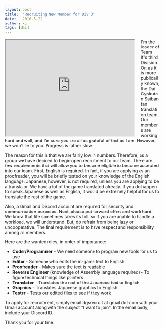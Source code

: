 ```yaml
---
layout: post
title:  "Recruiting New Member for Div 3"
date:   2016-5-22
author: xz
tags: [dai]
---
```


<div style="float: left; margin-right: 20px;">
    <iframe width="420" height="315" src="https://www.youtube.com/embed/YXiQh76bNyE">
    </iframe>
</div>

I'm the leader of Team If's third Division. Or, as it is more publically known, the Dai Gyakuten Saiban fan translation team.
Our members are working hard and well, and I'm sure you are all as grateful of that as I am. However, we won't lie to you. Progress is rather slow.

The reason for this is that we are fairly low in numbers. Therefore, as a group we have decided to begin open recruitment to our team. There are few requirements that will allow you to become eligible to become accepted into our team. First, English is required. In fact, if you are applying as an proofreader, you will be briefly tested on your knowledge of the English language. Japanese, however, is not required, unless you are applying to be a translator. We have a lot of the game translated already. If you do happen to speak Japanese as well as English, it would be extremely helpful for us to translate the rest of the game. 

Also, a Gmail and Discord account are required for security and communication purposes. Next, please put forward effort and work hard. We know that life sometimes takes its toll, so if you are unable to handle a workload, we will understand.
But, do refrain from being lazy or uncooperative. The final requirement is to have respect and responsibility among all members.

Here are the wanted roles, in order of importance:

* **Coder/Programmer** - We need someone to program new tools for us to use  
* **Editor** - Someone who edits the in-game text to English  
* **Proofreader** - Makes sure the text is readable  
* **Reverse Engineer** (knowledge of Assembly language required) - To figure technical things like pointers  
* **Translator** - Translates the rest of the Japanese text to English  
* **Graphics** - Translates Japanese graphics to English  
* **Tester** - Tests our edited files to see if they work  

To apply for recruitment, simply email dgsrecruit at gmail dot com with your Gmail account along with the subject "I want to join". In the email body, include your Discord ID.

Thank you for your time.
